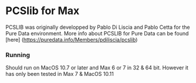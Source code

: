 # PCSlib for Max



PCSLIB was originally developped by Pablo Di Liscia and Pablo Cetta for the Pure Data environment. More info about PCSLIB for Pure Data can be found [here] (https://puredata.info/Members/pdiliscia/pcslib)

### Running
Should run on MacOS 10.7 or later and Max 6 or 7 in 32 & 64 bit. However it has only been tested in Max 7 & MacOS 10.11